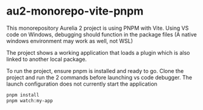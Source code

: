 # au2-monorepo-vite-pnpm

This monorepository Aurelia 2 project is using PNPM with Vite. Using VS code on Windows, debugging should function in the package files (A native windows environment may work as well, not WSL)

The project shows a working application that loads a plugin which is also linked to another local package.  

To run the project, ensure pnpm is installed and ready to go.  Clone the project and run the 2 commands before launching vs code debugger.  The launch configuration does not currently start the application

```bash
pnpm install
pnpm watch:my-app
```
